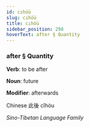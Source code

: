 ```yaml
---
id: cıhöü
slug: cıhöü
title: cıhöü
sidebar_position: 298
hoverText: after § Quantity
---
```


### after § Quantity

**Verb**: to be after

**Noun**: future

**Modifier**: afterwards

Chinese 此後 cǐhòu 

*Sino-Tibetan Language Family*